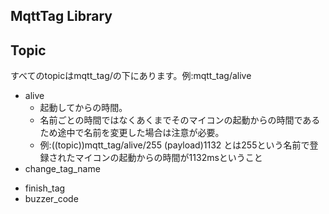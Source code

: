 ## MqttTag Library

## Topic  
すべてのtopicはmqtt_tag/の下にあります。例:mqtt_tag/alive
* alive
  * 起動してからの時間。
  * 名前ごとの時間ではなくあくまでそのマイコンの起動からの時間であるため途中で名前を変更した場合は注意が必要。
  * 例:((topic))mqtt_tag/alive/255 (payload)1132 とは255という名前で登録されたマイコンの起動からの時間が1132msということ
* change_tag_name
- finish_tag
- buzzer_code
